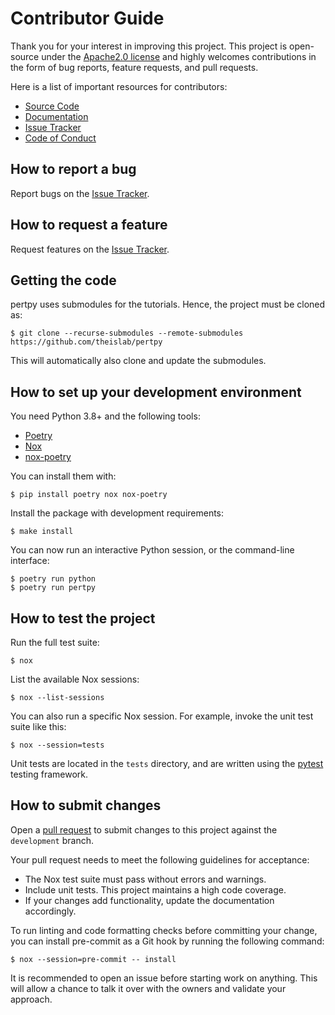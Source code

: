 # Contributor Guide

Thank you for your interest in improving this project.
This project is open-source under the [Apache2.0 license] and
highly welcomes contributions in the form of bug reports, feature requests, and pull requests.

Here is a list of important resources for contributors:

- [Source Code]
- [Documentation]
- [Issue Tracker]
- [Code of Conduct]

## How to report a bug

Report bugs on the [Issue Tracker].

## How to request a feature

Request features on the [Issue Tracker].

## Getting the code

pertpy uses submodules for the tutorials. Hence, the project must be cloned as:

```console
$ git clone --recurse-submodules --remote-submodules https://github.com/theislab/pertpy
```

This will automatically also clone and update the submodules.

## How to set up your development environment

You need Python 3.8+ and the following tools:

- [Poetry]
- [Nox]
- [nox-poetry]

You can install them with:

```console
$ pip install poetry nox nox-poetry
```

Install the package with development requirements:

```console
$ make install
```

You can now run an interactive Python session,
or the command-line interface:

```console
$ poetry run python
$ poetry run pertpy
```

## How to test the project

Run the full test suite:

```console
$ nox
```

List the available Nox sessions:

```console
$ nox --list-sessions
```

You can also run a specific Nox session.
For example, invoke the unit test suite like this:

```console
$ nox --session=tests
```

Unit tests are located in the `tests` directory,
and are written using the [pytest] testing framework.

## How to submit changes

Open a [pull request] to submit changes to this project against the `development` branch.

Your pull request needs to meet the following guidelines for acceptance:

- The Nox test suite must pass without errors and warnings.
- Include unit tests. This project maintains a high code coverage.
- If your changes add functionality, update the documentation accordingly.

To run linting and code formatting checks before committing your change, you can install pre-commit as a Git hook by running the following command:

```console
$ nox --session=pre-commit -- install
```

It is recommended to open an issue before starting work on anything.
This will allow a chance to talk it over with the owners and validate your approach.

[apache2.0 license]: https://opensource.org/licenses/Apache2.0
[code of conduct]: CODE_OF_CONDUCT.rst
[documentation]: https://pertpy.readthedocs.io/
[issue tracker]: https://github.com/theislab/pertpy/issues
[nox]: https://nox.thea.codes/
[nox-poetry]: https://nox-poetry.readthedocs.io/
[poetry]: https://python-poetry.org/
[pull request]: https://github.com/theislab/pertpy/pulls
[pytest]: https://pytest.readthedocs.io/
[source code]: https://github.com/theislab/pertpy
